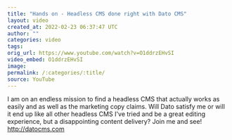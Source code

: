 ```yaml
---
title: "Hands on - Headless CMS done right with Dato CMS"
layout: video
created_at: 2022-02-23 06:37:47 UTC
author: ""
categories: video
tags: 
orig_url: https://www.youtube.com/watch?v=O1ddrzEHvSI
video_embed: O1ddrzEHvSI
image:
permalink: /:categories/:title/
source: YouTube
---
```

I am on an endless mission to find a headless CMS that actually works as easily and as well as the marketing copy claims. Will Dato satisfy me or will it end up like all other headless CMS I've tried and be a great editing experience, but a disappointing content delivery? Join me and see! http://datocms.com